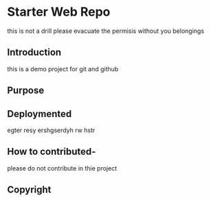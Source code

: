 # Starter Web Repo

this is not a drill please evacuate the permisis without you belongings
## Introduction

this is a demo project for git and github

## Purpose



## Deploymented
egter resy ershgserdyh rw hstr

## How to contributed-
please do not contribute in thie project

## Copyright